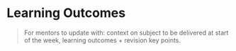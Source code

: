 # Learning Outcomes

> For mentors to update with: context on subject to be delivered
at start of the week, learning outcomes + revision key points.
